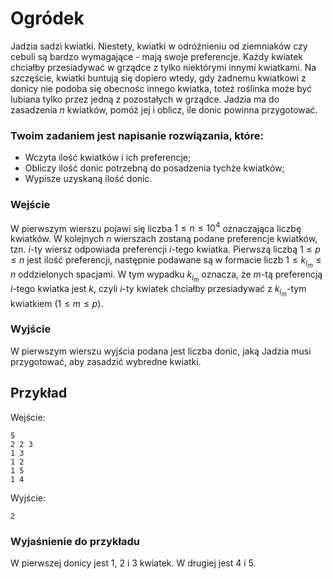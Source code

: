 # Ogródek

Jadzia sadzi kwiatki. Niestety, kwiatki w odróżnieniu od ziemniaków czy cebuli są bardzo wymagające - mają swoje preferencje. Każdy kwiatek chciałby przesiadywać w grządce z tylko niektórymi innymi kwiatkami. Na szczęście, kwiatki buntują się dopiero wtedy, gdy żadnemu kwiatkowi z donicy nie podoba się obecnośc innego kwiatka, toteż roślinka może być lubiana tylko przez jedną z pozostałych w grządce. Jadzia ma do zasadzenia $n$ kwiatków, pomóż jej i oblicz, ile donic powinna przygotować.

### Twoim zadaniem jest napisanie rozwiązania, które:

- Wczyta ilość kwiatków i ich preferencje;
- Obliczy ilość donic potrzebną do posadzenia tychże kwiatków;
- Wypisze uzyskaną ilość donic.

### Wejście

W pierwszym wierszu pojawi się liczba $1 \le n \le 10^4$ oznaczająca liczbę kwiatków. W kolejnych $n$ wierszach zostaną podane preferencje kwiatków, tzn. $i$-ty wiersz odpowiada preferencji $i$-tego kwiatka. Pierwszą liczbą $1 \le p \le n$ jest ilość preferencji, następnie podawane są w formacie liczb $1 \le k_{i_m} \le n$ oddzielonych spacjami. W tym wypadku $k_{i_m}$ oznacza, że $m$-tą preferencją $i$-tego kwiatka jest $k$, czyli $i$-ty kwiatek chciałby przesiadywać z $k_{i_m}$-tym kwiatkiem ($1 \le m \le p$).

### Wyjście

W pierwszym wierszu wyjścia podana jest liczba donic, jaką Jadzia musi przygotować, aby zasadzić wybredne kwiatki.

## Przykład

Wejście:

```
5
2 2 3
1 3
1 2
1 5
1 4
```

Wyjście:

```
2
```

### Wyjaśnienie do przykładu

W pierwszej donicy jest $1$, $2$ i $3$ kwiatek. W drugiej jest $4$ i $5$.